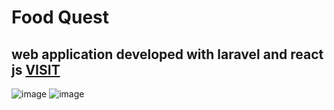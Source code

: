 # Food Quest
## web application developed with laravel and react js [VISIT](https://food-quest-app.vercel.app/)

![image](https://user-images.githubusercontent.com/56196602/182613740-0f0131a4-28cf-4175-b85d-8a72ec6adb1c.png)
![image](https://user-images.githubusercontent.com/56196602/182614431-63945cc7-024e-4ef5-85b3-cb1c5068745b.png)
